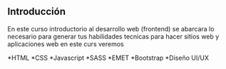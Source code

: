 ## Introducción

En este curso introductorio al desarrollo web (frontend) se abarcara
lo necesario para generar tus habilidades tecnicas para hacer sitios web
y aplicaciones  web en este curs veremos 

*HTML
*CSS
*Javascript
*SASS
*EMET
*Bootstrap
*Diseño UI/UX